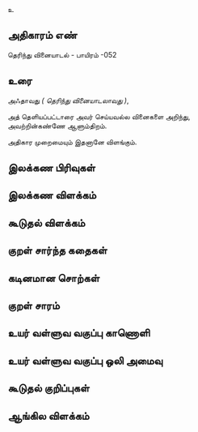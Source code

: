 உ


## அதிகாரம் எண்

தெரிந்து வினையாடல் - பாயிரம் -052

## உரை

அஃதாவது _( தெரிந்து வினையாடலாவது )_,  

அத் தெளியப்பட்டாரை 
அவர் செய்யவல்ல வினைகளை அறிந்து,  
அவற்றின்கண்ணே ஆளும்திறம்.  

அதிகார முறைமையும் இதனானே விளங்கும். 

## இலக்கண பிரிவுகள் 


## இலக்கண விளக்கம்


## கூடுதல் விளக்கம்


## குறள் சார்ந்த கதைகள் 


## கடினமான சொற்கள்


## குறள் சாரம் 


## உயர் வள்ளுவ வகுப்பு காணொளி


## உயர் வள்ளுவ வகுப்பு ஒலி அமைவு 


## கூடுதல் குறிப்புகள்


## ஆங்கில விளக்கம்

